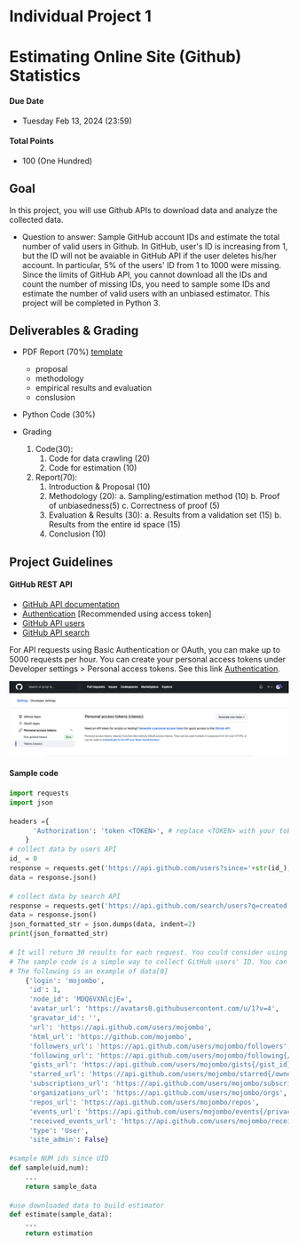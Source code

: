 # Individual Project 1
# Estimating Online Site (Github) Statistics
#### Due Date
* Tuesday Feb 13, 2024 (23:59)

#### Total Points
* 100 (One Hundred)

## Goal
In this project, you will use Github APIs to download data and analyze the collected data. 

* Question to answer: Sample GitHub account IDs and estimate the total number of valid users in Github. In GitHub, user's ID is increasing from 1, but the ID will not be avaiable in GitHub API if the user deletes his/her account. In particular, 5% of the users' ID from 1 to 1000 were missing. Since the limits of GitHub API, you cannot download all the IDs and count the number of missing IDs, you need to sample some IDs and estimate the number of valid users with an unbiased estimator. This project will be completed in Python 3. 

## Deliverables & Grading
* PDF Report (70%) [template](https://www.acm.org/binaries/content/assets/publications/taps/acm_submission_template.docx)
	* proposal
	* methodology
	* empirical results and evaluation
	* conslusion
	
* Python Code (30%)

* Grading
  1. Code(30):
     1. Code for data crawling (20)
     2. Code for estimation (10)
  2. Report(70):
     1. Introduction & Proposal (10)
     2. Methodology (20):
     	a. Sampling/estimation method (10) 
	b. Proof of unbiasedness(5) 
 	c. Correctness of proof (5)
     3. Evaluation & Results (30):
     	a. Results from a validation set (15)
	b. Results from the entire id space (15)
     4. Conclusion (10)

## Project Guidelines

#### GitHub REST API
* [GitHub API documentation](https://developer.github.com/v3/)
* [Authentication](https://docs.github.com/en/authentication/keeping-your-account-and-data-secure/creating-a-personal-access-token) [Recommended using access token]
* [GitHub API users](https://developer.github.com/v3/users/)
* [GitHub API search](https://developer.github.com/v3/search/#search-users)

For API requests using Basic Authentication or OAuth, you can make up to 5000 requests per hour. You can create your personal access tokens under Developer settings > Personal access tokens. See this link [Authentication](https://docs.github.com/en/authentication/keeping-your-account-and-data-secure/creating-a-personal-access-token).
<p align="center">
<img src="token_updated.png">
</p>

#### Sample code

```python
import requests
import json

headers ={
      'Authorization': 'token <TOKEN>', # replace <TOKEN> with your token
    }
# collect data by users API
id_ = 0
response = requests.get('https://api.github.com/users?since='+str(id_),headers=headers)
data = response.json()

# collect data by search API
response = requests.get('https://api.github.com/search/users?q=created:<2020-01-14&created:>2020-01-13',headers=headers)
data = response.json()
json_formatted_str = json.dumps(data, indent=2)
print(json_formatted_str)

# It will return 30 results for each request. You could consider using "for" loop to crawl more data.
# The sample code is a simple way to collect GitHub users' ID. You can consider other ways to collect data.
# The following is an example of data[0]
    {'login': 'mojombo',
     'id': 1,
     'node_id': 'MDQ6VXNlcjE=',
     'avatar_url': 'https://avatars0.githubusercontent.com/u/1?v=4',
     'gravatar_id': '',
     'url': 'https://api.github.com/users/mojombo',
     'html_url': 'https://github.com/mojombo',
     'followers_url': 'https://api.github.com/users/mojombo/followers',
     'following_url': 'https://api.github.com/users/mojombo/following{/other_user}',
     'gists_url': 'https://api.github.com/users/mojombo/gists{/gist_id}',
     'starred_url': 'https://api.github.com/users/mojombo/starred{/owner}{/repo}',
     'subscriptions_url': 'https://api.github.com/users/mojombo/subscriptions',
     'organizations_url': 'https://api.github.com/users/mojombo/orgs',
     'repos_url': 'https://api.github.com/users/mojombo/repos',
     'events_url': 'https://api.github.com/users/mojombo/events{/privacy}',
     'received_events_url': 'https://api.github.com/users/mojombo/received_events',
     'type': 'User',
     'site_admin': False}
     
#sample NUM ids since UID    
def sample(uid,num):
    ...
    return sample_data
    
#use downloaded data to build estimator  
def estimate(sample_data):
    ...
    return estimation
```

